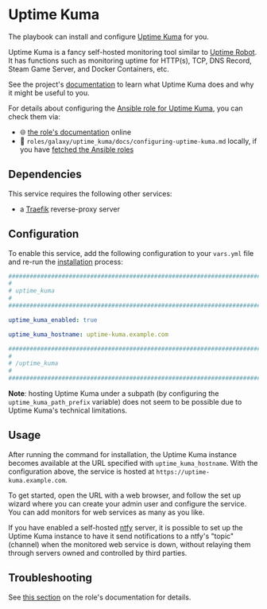 <!--
SPDX-FileCopyrightText: 2020 - 2024 MDAD project contributors
SPDX-FileCopyrightText: 2020 - 2024 Slavi Pantaleev
SPDX-FileCopyrightText: 2020 Aaron Raimist
SPDX-FileCopyrightText: 2020 Chris van Dijk
SPDX-FileCopyrightText: 2020 Dominik Zajac
SPDX-FileCopyrightText: 2020 Mickaël Cornière
SPDX-FileCopyrightText: 2022 François Darveau
SPDX-FileCopyrightText: 2022 Julian Foad
SPDX-FileCopyrightText: 2022 Warren Bailey
SPDX-FileCopyrightText: 2023 Antonis Christofides
SPDX-FileCopyrightText: 2023 Felix Stupp
SPDX-FileCopyrightText: 2023 Julian-Samuel Gebühr
SPDX-FileCopyrightText: 2023 Pierre 'McFly' Marty
SPDX-FileCopyrightText: 2024 - 2025 Suguru Hirahara

SPDX-License-Identifier: AGPL-3.0-or-later
-->

# Uptime Kuma

The playbook can install and configure [Uptime Kuma](https://uptime.kuma.pet/) for you.

Uptime Kuma is a fancy self-hosted monitoring tool similar to [Uptime Robot](https://uptimerobot.com/). It has functions such as monitoring uptime for HTTP(s), TCP, DNS Record, Steam Game Server, and Docker Containers, etc.

See the project's [documentation](https://github.com/louislam/uptime-kuma/wiki) to learn what Uptime Kuma does and why it might be useful to you.

For details about configuring the [Ansible role for Uptime Kuma](https://github.com/mother-of-all-self-hosting/ansible-role-uptime_kuma), you can check them via:
- 🌐 [the role's documentation](https://github.com/mother-of-all-self-hosting/ansible-role-uptime_kuma/blob/main/docs/configuring-uptime-kuma.md) online
- 📁 `roles/galaxy/uptime_kuma/docs/configuring-uptime-kuma.md` locally, if you have [fetched the Ansible roles](../installing.md)

## Dependencies

This service requires the following other services:

- a [Traefik](traefik.md) reverse-proxy server

## Configuration

To enable this service, add the following configuration to your `vars.yml` file and re-run the [installation](../installing.md) process:

```yaml
########################################################################
#                                                                      #
# uptime_kuma                                                          #
#                                                                      #
########################################################################

uptime_kuma_enabled: true

uptime_kuma_hostname: uptime-kuma.example.com

########################################################################
#                                                                      #
# /uptime_kuma                                                         #
#                                                                      #
########################################################################
```

**Note**: hosting Uptime Kuma under a subpath (by configuring the `uptime_kuma_path_prefix` variable) does not seem to be possible due to Uptime Kuma's technical limitations.

## Usage

After running the command for installation, the Uptime Kuma instance becomes available at the URL specified with `uptime_kuma_hostname`. With the configuration above, the service is hosted at `https://uptime-kuma.example.com`.

To get started, open the URL with a web browser, and follow the set up wizard where you can create your admin user and configure the service. You can add monitors for web services as many as you like.

If you have enabled a self-hosted [ntfy](ntfy.md) server, it is possible to set up the Uptime Kuma instance to have it send notifications to a ntfy's "topic" (channel) when the monitored web service is down, without relaying them through servers owned and controlled by third parties.

## Troubleshooting

See [this section](https://github.com/mother-of-all-self-hosting//ansible-role-uptime_kuma/blob/main/docs/configuring-uptime-kuma.md#troubleshooting) on the role's documentation for details.
